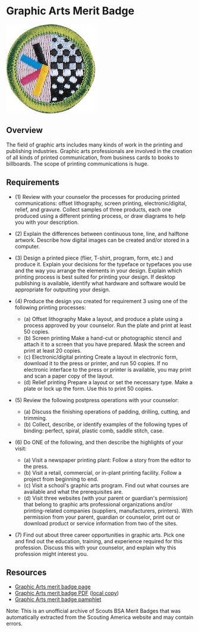

# Graphic Arts Merit Badge

![Graphic Arts Merit Badge](images/graphic-arts-merit-badge.jpg)

## Overview



The field of graphic arts includes many kinds of work in the printing and publishing industries. Graphic arts professionals are involved in the creation of all kinds of printed communication, from business cards to books to billboards. The scope of printing communications is huge.

## Requirements

* (1) Review with your counselor the processes for producing printed communications: offset lithography, screen printing, electronic/digital, relief, and gravure. Collect samples of three products, each one produced using a different printing process, or draw diagrams to help you with your description.
* (2) Explain the differences between continuous tone, line, and halftone artwork. Describe how digital images can be created and/or stored in a computer.
* (3) Design a printed piece (flier, T-shirt, program, form, etc.) and produce it. Explain your decisions for the typeface or typefaces you use and the way you arrange the elements in your design. Explain which printing process is best suited for printing your design. If desktop publishing is available, identify what hardware and software would be appropriate for outputting your design.
* (4) Produce the design you created for requirement 3 using one of the following printing processes:
    * (a) Offset lithography Make a layout, and produce a plate using a process approved by your counselor. Run the plate and print at least 50 copies.
    * (b) Screen printing Make a hand-cut or photographic stencil and attach it to a screen that you have prepared. Mask the screen and print at least 20 copies.
    * (c) Electronic/digital printing Create a layout in electronic form, download it to the press or printer, and run 50 copies. If no electronic interface to the press or printer is available, you may print and scan a paper copy of the layout.
    * (d) Relief printing Prepare a layout or set the necessary type. Make a plate or lock up the form. Use this to print 50 copies.


* (5) Review the following postpress operations with your counselor:
    * (a) Discuss the finishing operations of padding, drilling, cutting, and trimming.
    * (b) Collect, describe, or identify examples of the following types of binding: perfect, spiral, plastic comb, saddle stitch, case.


* (6) Do ONE of the following, and then describe the highlights of your visit:
    * (a) Visit a newspaper printing plant: Follow a story from the editor to the press.
    * (b) Visit a retail, commercial, or in-plant printing facility. Follow a project from beginning to end.
    * (c) Visit a school's graphic arts program. Find out what courses are available and what the prerequisites are.
    * (d) Visit three websites (with your parent or guardian's permission) that belong to graphic arts professional organizations and/or printing-related companies (suppliers, manufacturers, printers). With permission from your parent, guardian or counselor, print out or download product or service information from two of the sites.


* (7) Find out about three career opportunities in graphic arts. Pick one and find out the education, training, and experience required for this profession. Discuss this with your counselor, and explain why this profession might interest you.


## Resources

- [Graphic Arts merit badge page](https://www.scouting.org/merit-badges/graphic-arts/)
- [Graphic Arts merit badge PDF](https://filestore.scouting.org/filestore/Merit_Badge_ReqandRes/Pamphlets/Graphic%20Arts_2025.pdf) ([local copy](files/graphic-arts-merit-badge.pdf))
- [Graphic Arts merit badge pamphlet](https://www.scoutshop.org/graphic-arts-merit-badge-pamphlet-648314.html)

Note: This is an unofficial archive of Scouts BSA Merit Badges that was automatically extracted from the Scouting America website and may contain errors.